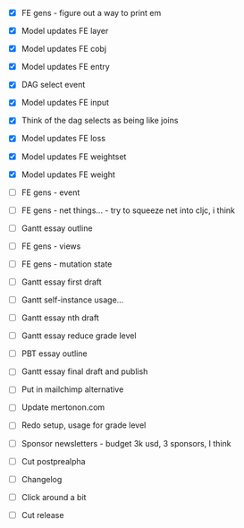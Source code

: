 - [x] FE gens - figure out a way to print em
- [x] Model updates FE layer
- [x] Model updates FE cobj
- [x] Model updates FE entry
- [x] DAG select event

- [x] Model updates FE input
- [x] Think of the dag selects as being like joins
- [x] Model updates FE loss

- [x] Model updates FE weightset
- [x] Model updates FE weight
- [ ] FE gens - event
- [ ] FE gens - net things... - try to squeeze net into cljc, i think
- [ ] Gantt essay outline

- [ ] FE gens - views
- [ ] FE gens - mutation state
- [ ] Gantt essay first draft
- [ ] Gantt self-instance usage...

- [ ] Gantt essay nth draft
- [ ] Gantt essay reduce grade level
- [ ] PBT essay outline

- [ ] Gantt essay final draft and publish
- [ ] Put in mailchimp alternative
- [ ] Update mertonon.com
- [ ] Redo setup, usage for grade level
- [ ] Sponsor newsletters - budget 3k usd, 3 sponsors, I think
- [ ] Cut postprealpha

- [ ] Changelog
- [ ] Click around a bit
- [ ] Cut release
